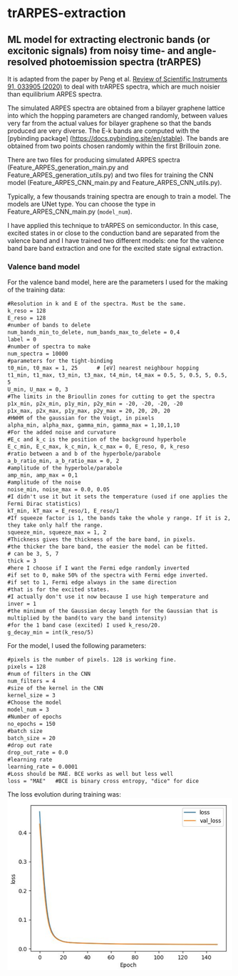 # trARPES-extraction
## ML model for extracting electronic bands (or excitonic signals) from noisy time- and angle-resolved photoemission spectra (trARPES)

It is adapted from the paper by Peng et al. [Review of Scientific Instruments 91, 033905 (2020)](https://aip.scitation.org/doi/full/10.1063/1.5132586) to deal with trARPES spectra, which are much noisier than equilibrium ARPES spectra.

The simulated ARPES spectra are obtained from a bilayer graphene lattice into which the hopping parameters are changed randomly, between values very far from the actual values for bilayer graphene so that the bands produced are very diverse. The E-k bands are computed with the [pybinding package] (https://docs.pybinding.site/en/stable). The bands are obtained from two points chosen randomly within the first Brillouin zone.

There are two files for producing simulated ARPES spectra (Feature_ARPES_generation_main.py and Feature_ARPES_generation_utils.py) and two files for training the CNN  model (Feature_ARPES_CNN_main.py and Feature_ARPES_CNN_utils.py).

Typically, a few thousands training spectra are enough to train a model. The models are UNet type. You can choose the type in Feature_ARPES_CNN_main.py (`model_num`).

I have applied this technique to trARPES on semiconductor. In this case, excited states in or close to the conduction band are separated from the valence band and I have trained two different models: one for the valence band bare band extraction and one for the excited state signal extraction.

### Valence band model

For the valence band model, here are the parameters I used for the making of the training data:

```
#Resolution in k and E of the spectra. Must be the same.
k_reso = 128
E_reso = 128
#number of bands to delete
num_bands_min_to_delete, num_bands_max_to_delete = 0,4
label = 0
#number of spectra to make
num_spectra = 10000
#parameters for the tight-binding
t0_min, t0_max = 1, 25      # [eV] nearest neighbour hopping
t1_min, t1_max, t3_min, t3_max, t4_min, t4_max = 0.5, 5, 0.5, 5, 0.5, 5
U_min, U_max = 0, 3
#The limits in the Brioullin zones for cutting to get the spectra
p1x_min, p2x_min, p1y_min, p2y_min = -20, -20, -20, -20
p1x_max, p2x_max, p1y_max, p2y_max = 20, 20, 20, 20
#HWHM of the gaussian for the Voigt, in pixels
alpha_min, alpha_max, gamma_min, gamma_max = 1,10,1,10
#For the added noise and curvature
#E_c and k_c is the position of the background hyperbole
E_c_min, E_c_max, k_c_min, k_c_max = 0, E_reso, 0, k_reso
#ratio between a and b of the hyperbole/parabole
a_b_ratio_min, a_b_ratio_max = 0, 2
#amplitude of the hyperbole/parabole
amp_min, amp_max = 0,1
#amplitude of the noise
noise_min, noise_max = 0.0, 0.05
#I didn't use it but it sets the temperature (used if one applies the Fermi Dirac statistics)
kT_min, kT_max = E_reso/1, E_reso/1
#If squeeze factor is 1, the bands take the whole y range. If it is 2, they take only half the range.
squeeze_min, squeeze_max = 1, 2
#Thickness gives the thickness of the bare band, in pixels.
#the thicker the bare band, the easier the model can be fitted.
# can be 3, 5, 7
thick = 3
#here I choose if I want the Fermi edge randomly inverted
#if set to 0, make 50% of the spectra with Fermi edge inverted.
#if set to 1, Fermi edge always in the same direction
#that is for the excited states.
#I actually don't use it now because I use high temperature and 
inver = 1
#the minimum of the Gaussian decay length for the Gaussian that is multiplied by the band(to vary the band intensity)
#for the 1 band case (excited) I used k_reso/20.
g_decay_min = int(k_reso/5)
```

For the model, I used the following parameters:

```
#pixels is the number of pixels. 128 is working fine.
pixels = 128
#num of filters in the CNN
num_filters = 4
#size of the kernel in the CNN
kernel_size = 3
#Choose the model
model_num = 3
#Number of epochs
no_epochs = 150
#batch size
batch_size = 20
#drop out rate
drop_out_rate = 0.0
#learning rate
learning_rate = 0.0001
#Loss should be MAE. BCE works as well but less well
loss = "MAE"   #BCE is binary cross entropy, "dice" for dice
```
The loss evolution during training was:
![alt text](loss_vs_epoch_VB.jpg)

